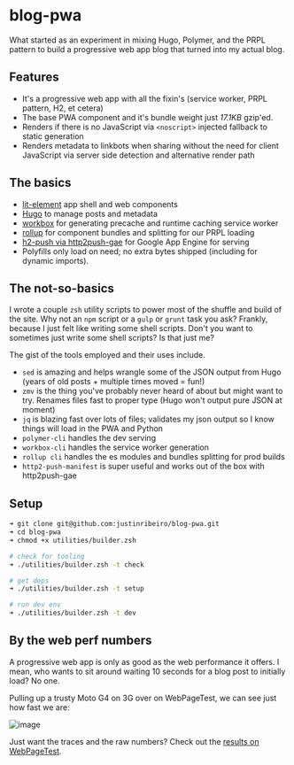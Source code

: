 # blog-pwa

What started as an experiment in mixing Hugo, Polymer, and the PRPL pattern to build a progressive web app blog that turned into my actual blog.

## Features

* It's a progressive web app with all the fixin's (service worker, PRPL pattern, H2, et cetera)
* The base PWA component and it's bundle weight just *17.1KB* gzip'ed.
* Renders if there is no JavaScript via `<noscript>` injected fallback to static generation
* Renders metadata to linkbots when sharing without the need for client JavaScript via server side detection and alternative render path

## The basics

* [lit-element](https://lit-element.polymer-project.org/) app shell and web components
* [Hugo](https://gohugo.io/) to manage posts and metadata
* [workbox](https://developers.google.com/web/tools/workbox/) for generating precache and runtime caching service worker
* [rollup](https://rollupjs.org) for component bundles and splitting for our PRPL loading
* [h2-push via http2push-gae](https://github.com/GoogleChrome/http2push-gae) for Google App Engine for serving
* Polyfills only load on need; no extra bytes shipped (including for dynamic imports).

## The not-so-basics

I wrote a couple `zsh` utility scripts to power most of the shuffle and build of the site. Why not an `npm` script or a `gulp` or `grunt` task you ask? Frankly, because I just felt like writing some shell scripts. Don't you want to sometimes just write some shell scripts? Is that just me?

The gist of the tools employed and their uses include.

* `sed` is amazing and helps wrangle some of the JSON output from Hugo (years of old posts + multiple times moved = fun!)
* `zmv` is the thing you've probably never heard of about but might want to try. Renames files fast to proper type (Hugo won't output pure JSON at moment)
* `jq` is blazing fast over lots of files; validates my json output so I know things will load in the PWA and Python
* `polymer-cli` handles the dev serving
* `workbox-cli` handles the service worker generation
* `rollup cli` handles the es modules and bundles splitting for prod builds
* `http2-push-manifest` is super useful and works out of the box with http2push-gae

## Setup

```bash
➜ git clone git@github.com:justinribeiro/blog-pwa.git
➜ cd blog-pwa
➜ chmod +x utilities/builder.zsh

# check for tooling
➜ ./utilities/builder.zsh -t check

# get deps
➜ ./utilities/builder.zsh -t setup

# run dev env
➜ ./utilities/builder.zsh -t dev
```

## By the web perf numbers

A progressive web app is only as good as the web performance it offers. I mean, who wants to sit around waiting 10 seconds for a blog post to initially load? No one.

Pulling up a trusty Moto G4 on 3G over on WebPageTest, we can see just how fast we are:

![image](https://user-images.githubusercontent.com/643503/55971657-c1beb100-5c36-11e9-83d6-7029fc27670a.png)

Just want the traces and the raw numbers? Check out the [results on WebPageTest](https://www.webpagetest.org/result/190411_T6_d96d381edba4bfb2726642074cb7e136/).
